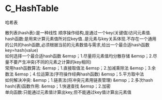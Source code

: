 # C_HashTable
哈希表

散列表(hash表):是一种线性 顺序操作结构,是通过一个key(关键值)访问元素值.  
hash函数:是用来计算元素值所对应key值..是元素与key关系体现.不存在一个通用的公共的hash函数,必须根据当前的元素数值与需求,给出一个最合适hash函数
key=hash(value)  
如何选择一个最合适hash函数
&emsp；1.尽量将元素值均分散存储
&emsp；2.尽量不要产生冲突(不同的元素之计算的key相同)  
常用hash函数算法:
&emsp；1.直接取值法
&emsp；2.加减乘除法
&emsp；3.余数法
&emsp；4.位运算法(字符操作经典hash函数)
&emsp；5.平方取中法  
如何解决冲突:
&emsp；1.链表法(将冲突元素用链表管理)
&emsp；2.多次hash  
hash(表)函数作用:
&emsp；1.快速查找
&emsp；2.加密  
单向函数:只能通过元素值计算出key,但不能通过key值计算出元素值  